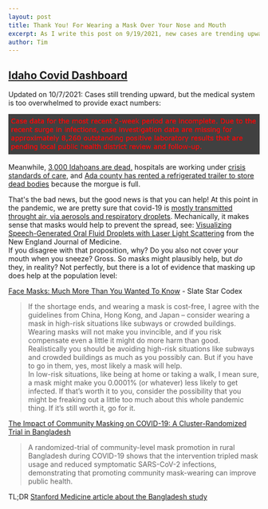 ```yaml
---
layout: post
title: Thank You! For Wearing a Mask Over Your Nose and Mouth
excerpt: As I write this post on 9/19/2021, new cases are trending upward and there are nine available ICU beds in the state of Idaho.
author: Tim
---
```


## [Idaho Covid Dashboard](https://public.tableau.com/app/profile/idaho.division.of.public.health/viz/DPHIdahoCOVID-19Dashboard/Home)  

Updated on 10/7/2021: Cases still trending upward, but the medical system is too overwhelmed to provide exact numbers:

<img src="/images/warning.png" alt="Due to the recent surge in infections, case investigation data are missing for approximately 8,260 outstanding positive laboratory results that are pending local public health district review and follow-up.">

Meanwhile, [3,000 Idahoans are dead,](https://www.idahostatesman.com/news/coronavirus/article254815942.html) hospitals are working under [crisis standards of care,](https://healthandwelfare.idaho.gov/crisis-standards-care) and [Ada county has rented a refrigerated trailer to store dead bodies](https://www.ktvb.com/article/news/health/coronavirus/ada-county-coroners-office-gets-new-trailer-to-store-bodies/277-2f9af4e9-5ba2-4e76-8503-066f7c0bbe8b) because the morgue is full.

That's the bad news, but the good news is that you can help! At this point in the pandemic, we are pretty sure that covid-19 is [mostly transmitted throught air, via aerosols and respiratory droplets](https://en.wikipedia.org/wiki/Transmission_of_COVID-19). Mechanically, it makes sense that masks would help to prevent the spread, see: [Visualizing Speech-Generated Oral Fluid Droplets with Laser Light Scattering](https://www.nejm.org/doi/full/10.1056/NEJMc2007800) from the New England Journal of Medicine.  
If you disagree with that proposition, why? Do you also not cover your mouth when you sneeze? Gross. So masks might plausibly help, but *do* they, in reality? Not perfectly, but there is a lot of evidence that masking up does help at the population level:  

[Face Masks: Much More Than You Wanted To Know](https://web.archive.org/web/20200619074339/https://slatestarcodex.com/2020/03/23/face-masks-much-more-than-you-wanted-to-know/) - Slate Star Codex  
> If the shortage ends, and wearing a mask is cost-free, I agree with the guidelines from China, Hong Kong, and Japan – consider wearing a mask in high-risk situations like subways or crowded buildings. Wearing masks will not make you invincible, and if you risk compensate even a little it might do more harm than good. Realistically you should be avoiding high-risk situations like subways and crowded buildings as much as you possibly can. But if you have to go in them, yes, most likely a mask will help.  
> In low-risk situations, like being at home or taking a walk, I mean sure, a mask might make you 0.0001% (or whatever) less likely to get infected. If that’s worth it to you, consider the possibility that you might be freaking out a little too much about this whole pandemic thing. If it’s still worth it, go for it.

[The Impact of Community Masking on COVID-19: A Cluster-Randomized Trial in Bangladesh](../../../papers/Mask_RCT____Symptomatic_Seropositivity_083121.pdf)  
> A randomized-trial of community-level mask promotion in rural Bangladesh during COVID-19 shows that the intervention tripled mask usage and reduced symptomatic SARS-CoV-2 infections, demonstrating that promoting community mask-wearing can improve public health.

TL;DR [Stanford Medicine article about the Bangladesh study](https://med.stanford.edu/news/all-news/2021/09/surgical-masks-covid-19.html)

